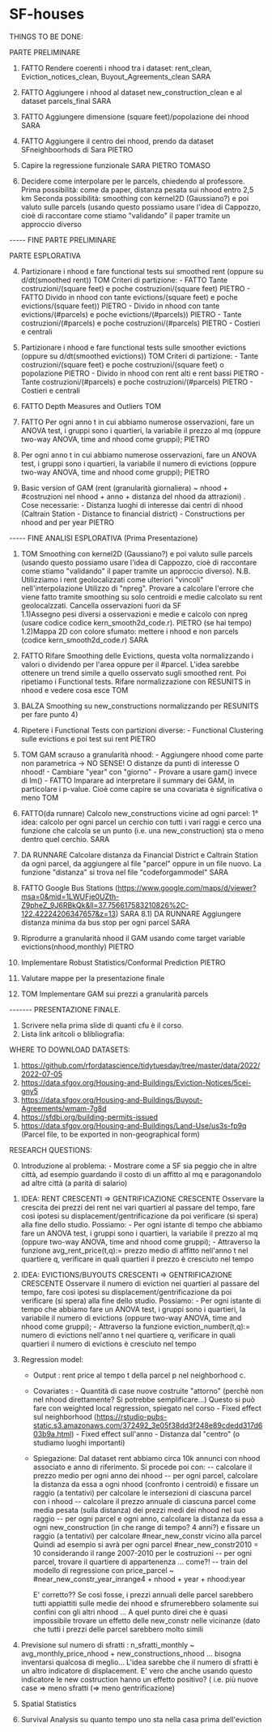# SF-houses

THINGS TO BE DONE:

PARTE PRELIMINARE

1) FATTO Rendere coerenti i nhood tra i dataset: rent_clean, Eviction_notices_clean, Buyout_Agreements_clean   SARA

2) FATTO Aggiungere i nhood al dataset new_construction_clean e al dataset parcels_final SARA

3) FATTO Aggiungere dimensione (square feet)/popolazione dei nhood     SARA

4) FATTO Aggiungere il centro dei nhood, prendo da dataset SFneighboorhods di Sara  PIETRO

5) Capire la regressione funzionale SARA PIETRO TOMASO

6) Decidere come interpolare per le parcels, chiedendo al professore. 
   Prima possibilità: come da paper, distanza pesata sui nhood entro 2,5 km
   Seconda possibilità: smoothing con kernel2D (Gaussiano?) e poi valuto sulle parcels (usando questo possiamo usare l'idea di Cappozzo, cioè di raccontare
                        come stiamo "validando" il paper tramite un approccio diverso

----- FINE PARTE PRELIMINARE

PARTE ESPLORATIVA

4) Partizionare i nhood e fare functional tests sui smoothed rent (oppure su d/dt(smoothed rent)) TOM 
   Criteri di partizione: - FATTO Tante costruzioni/(square feet) e poche costruzioni/(square feet)                   PIETRO
                          - FATTO Divido in nhood con tante evictions/(square feet) e poche evictions/(square feet))  PIETRO
                          - Divido in nhood con tante evictions/(#parcels) e poche evictions/(#parcels))              PIETRO
                          - Tante costruzioni/(#parcels) e poche costruzioni/(#parcels)                               PIETRO
                          - Costieri e centrali 
                          
                         
                         
 5) Partizionare i nhood e fare functional tests sulle smoother evictions (oppure su d/dt(smoothed evictions)) TOM 
    Criteri di partizione: - Tante costruzioni/(square feet) e poche costruzioni/(square feet)     o popolazione PIETRO
                           - Divido in nhood con rent alti e rent bassi  PIETRO
                           - Tante costruzioni/(#parcels) e poche costruzioni/(#parcels)                               PIETRO
                           - Costieri e centrali                                              
                          
                          
 6) FATTO Depth Measures and Outliers   TOM
 
 7) FATTO Per ogni anno t in cui abbiamo numerose osservazioni, fare un ANOVA test, i gruppi sono i quartieri, la variabile il prezzo al mq (oppure two-way ANOVA, time
    and nhood come gruppi); PIETRO
    
 8) Per ogni anno t in cui abbiamo numerose osservazioni, fare un ANOVA test, i gruppi sono i quartieri, la variabile il numero di evictions (oppure two-way ANOVA,
    time and nhood come gruppi); PIETRO

 
 10) Basic version of GAM (rent (granularità giornaliera) ~ nhood + #costruzioni nel nhood + anno + distanza del nhood da attrazioni) .
     Cose necessarie: - Distanza luoghi di interesse dai centri di nhood (Caltrain Station - Distance to financial district)
                      - Constructions per nhood and per year PIETRO
 
 ----- FINE ANALISI ESPLORATIVA (Prima Presentazione)


1) TOM Smoothing con kernel2D (Gaussiano?) e poi valuto sulle parcels (usando questo possiamo usare l'idea di Cappozzo, cioè di raccontare
   come stiamo "validando" il paper tramite un approccio diverso). 
   N.B. Utilizziamo i rent geolocalizzati come ulteriori "vincoli" nell'interpolazione
   Utilizzo di "npreg". Provare a calcolare l'errore che viene fatto tramite smoothing su solo centroidi e medie calcolato su rent geolocalzzati.
   Cancella osservazioni fuori da SF  
1.1)Assegno pesi diversi a osservazioni e medie e calcolo con npreg (usare codice codice kern_smooth2d_code.r). PIETRO (se hai tempo)
1.2)Mappa 2D con colore sfumato: mettere i nhood e non parcels (codice kern_smooth2d_code.r) SARA
2) FATTO Rifare Smoothing delle Evictions, questa volta normalizzando i valori o dividendo per l'area oppure per il #parcel. L'idea sarebbe ottenere un trend simile a 
   quello osservato sugli smoothed rent. Poi ripetiamo i Functional tests.
   Rifare normalizzazione con RESUNITS in nhood e vedere cosa esce TOM
3) BALZA Smoothing su new_constructions normalizzando per RESUNITS per fare punto 4) 
4) Ripetere i Functional Tests con partizioni diverse: - Functional Clustering sulle evictions e poi test sui rent PIETRO 
5) TOM GAM scrauso a granularità nhood: - Aggiungere nhood come parte non parametrica  -> NO SENSE! O distanze da punti di interesse O nhood!
                                        - Cambiare "year" con "giorno"
                                        - Provare a usare gam() invece di lm()
                                        - FATTO Imparare ad interpretare il summary dei GAM, in particolare i p-value. Cioè come capire se una covariata è significativa o meno TOM
                              
6) FATTO(da runnare) Calcolo new_constructions vicine ad ogni parcel: 1° idea: calcolo per ogni parcel un cerchio con tutti i vari raggi e cerco una funzione che calcola se un punto 
                                                             (i.e. una new_construction) sta o meno dentro quel cerchio.   SARA                                                       
7) DA RUNNARE Calcolare distanza da Financial District e Caltrain Station da ogni parcel, da aggiungere al file "parcel" oppure in un file nuovo. La funzione "distanza" si trova
   nel file "codeforgammodel" SARA
8) FATTO Google Bus Stations (https://www.google.com/maps/d/viewer?msa=0&mid=1LWUFje0UZth-Z9pheZ_9J6RBkQk&ll=37.756617583210826%2C-122.42224206347657&z=13) SARA
8.1) DA RUNNARE Aggiungere distanza minima da bus stop per ogni parcel SARA
9) Riprodurre a granularità nhood il GAM usando come target variable evictions(nhood,monthly) PIETRO  
10) Implementare Robust Statistics/Conformal Prediction PIETRO
11) Valutare mappe per la presentazione finale 
12) TOM Implementare GAM sui prezzi a granularità parcels  
















------- PRESENTAZIONE FINALE.
1) Scrivere nella prima slide di quanti cfu è il corso.
2) Lista link aritcoli o blibliografia: 

WHERE TO DOWNLOAD DATASETS:

1) https://github.com/rfordatascience/tidytuesday/tree/master/data/2022/2022-07-05
2) https://data.sfgov.org/Housing-and-Buildings/Eviction-Notices/5cei-gny5
3) https://data.sfgov.org/Housing-and-Buildings/Buyout-Agreements/wmam-7g8d
4) https://sfdbi.org/building-permits-issued
5) https://data.sfgov.org/Housing-and-Buildings/Land-Use/us3s-fp9q (Parcel file, to be exported in non-geographical form)


RESEARCH QUESTIONS:


0) Introduzione al problema: - Mostrare come a SF sia peggio che in altre città, ad esempio guardando il costo di un affitto al mq e paragonandolo ad altre città
                               (a parità di salario)

1) IDEA: RENT CRESCENTI => GENTRIFICAZIONE CRESCENTE
   Osservare la crescita dei prezzi dei rent nei vari quartieri al passare del tempo, fare così ipotesi su
   displacement/gentrificazione da poi verificare (si spera) alla fine dello studio.
   Possiamo: - Per ogni istante di tempo che abbiamo fare un ANOVA test, i gruppi sono i quartieri, la variabile il prezzo al mq (oppure two-way ANOVA, time and nhood 
               come gruppi);
             - Attraverso la funzione avg_rent_price(t,q):= prezzo medio di affitto nell'anno t nel quartiere q, verificare in quali quartieri il prezzo è cresciuto
               nel tempo
                                              
2) IDEA: EVICTIONS/BUYOUTS CRESCENTI => GENTRIFICAZIONE CRESCENTE
   Osservare il numero di eviction nei quartieri al passare del tempo, fare così ipotesi su displacement/gentrificazione da poi verificare (si spera) alla fine dello 
   studio.
   Possiamo: - Per ogni istante di tempo che abbiamo fare un ANOVA test, i gruppi sono i quartieri, la variabile il numero di evictions (oppure two-way ANOVA, time and
               nhood come gruppi);
             - Attraverso la funzione eviction_number(t,q):= numero di evictions nell'anno t nel quartiere q, verificare in quali quartieri il numero di evictions è
             cresciuto nel tempo
             

3) Regression model: 
   - Output : rent price al tempo t della parcel p nel neighborhood c.
   - Covariates : - Quantità di case nuove costruite "attorno" (perchè non nel nhood direttamente? Si potrebbe semplificare...)
                    Questo si può fare con weighted local regression, spiegato nel corso
                  - Fixed effect sul neighborhood (https://rstudio-pubs-static.s3.amazonaws.com/372492_3e05f38dd3f248e89cdedd317d603b9a.html)
                  - Fixed effect sull'anno
                  - Distanza dal "centro" (o studiamo luoghi importanti)
   - Spiegazione: Dal dataset rent abbiamo circa 10k annunci con nhood associato e anno di riferimento. Si procede poi con:
                   -- calcolare il prezzo medio per ogni anno dei nhood 
                   -- per ogni parcel, calcolare la distanza da essa a ogni nhood (confronto i centroidi) e
                      fissare un raggio (a tentativi) per calcolare le intersezioni di ciascuna parcel con i nhood
                   -- calcolare il prezzo annuale di ciascuna parcel come media pesata (sulla distanza) dei prezzi medi dei nhood nel suo raggio
                   -- per ogni parcel e ogni anno, calcolare la distanza da essa a ogni new_construction (in che range di tempo? 4 anni?) e
                      fissare un raggio (a tentativi) per calcolare #near_new_constr vicino alla parcel
                      Quindi ad esempio si avrà per ogni parcel #near_new_constr2010 = 10 considerando il range 2007-2010 per le costruzioni
                   -- per ogni parcel, trovare il quartiere di appartenenza ... come?!
                   -- train del modello di regressione con price_parcel ~ #near_new_constr_year_inrange4 + nhood + year + nhood:year

      E' corretto?? Se così fosse, i prezzi annuali delle parcel sarebbero tutti appiattiti sulle medie dei nhood e sfrumerebbero solamente
        sui confini con gli altri nhood ... A quel punto direi che è quasi impossibile trovare un effetto delle new_constr nelle vicinanze
        (dato che tutti i prezzi delle parcel sarebbero molto simili  
                 
4) Previsione sul numero di sfratti : n_sfratti_monthly ~ avg_monthly_price_nhood + new_constructions_nhood  ... bisogna inventarsi qualcosa di meglio...
     L'idea sarebbe che il numero di sfratti è un altro indicatore di displacement. E' vero che anche usando questo indicatore le new costruction hanno un effetto 
     positivo? ( i.e. più nuove case => meno sfratti (=> meno gentrificazione)

5) Spatial Statistics
6) Survival Analysis su quanto tempo uno sta nella casa prima dell'eviction


